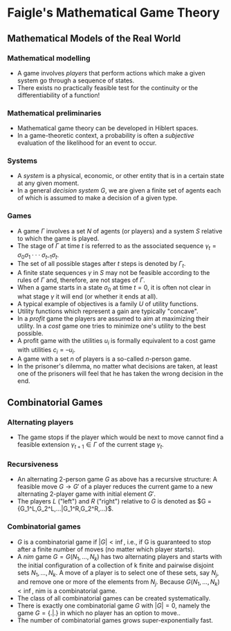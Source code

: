 #  Faigle's Mathematical Game Theory

## Mathematical Models of the Real World

### Mathematical modelling

- A game involves *players* that perform actions which make a given system go through a sequence of states.
- There exists no practically feasible test for the continuity or the differentiability of a function!

### Mathematical preliminaries

-  Mathematical game theory can be developed in Hiblert spaces.
-  In a game-theoretic context, a probability is often a *subjective* evaluation of the likelihood for an event to occur.

### Systems

- A *system* is a physical, economic, or other entity that is in a certain state at any given moment.
- In a general *decision system* $G$, we are given a finite set of agents each of which is assumed to make a decision of a given type.

### Games

- A game $Γ$ involves a set $N$ of agents (or players) and a system $S$ relative to which the game is played.
- The stage of $Γ$ at time $t$ is referred to as the associated sequence $γ_t = σ_0 σ_1 ··· σ_{t–1} σ_t$.
- The set of all possible stages after $t$ steps is denoted by $Γ_t$.
- A finite state sequences $γ$ in $S$ may not be feasible according to the rules of $Γ$ and, therefore, are not stages of $Γ$.
- When a game starts in a state $σ_0$ at time $t = 0$, it is often not clear in what stage $γ$ it will end (or whether it ends at all).
- A typical example of objectives is a family $U$ of utility functions.
- Utility functions which represent a gain are typically "concave".
- In a *profit* game the players are assumed to aim at maximizing their utility. In a *cost* game one tries to minimize one's utility to the best possible.
- A profit game with the utilities $u_i$ is formally equivalent to a cost game with utilities $c_i = –u_i$.
- A game with a set $n$ of players is a so-called $n$-person game.
- In the prisoner's dilemma, no matter what decisions are taken, at least one of the prisoners will feel that he has taken the wrong decision in the end.

## Combinatorial Games

### Alternating players

- The game stops if the player which would be next to move cannot find a feasible extension $γ_{t+1} ∈ Γ$ of the current stage $γ_t$.

### Recursiveness

- An alternating 2-person game $G$ as above has a recursive structure: A feasible move $G → G'$ of a player reduces the current game to a new alternating 2-player game with initial element $G'$.
- The players $L$ ("left") and $R$ ("right") relative to $G$ is denoted as $G = \{G_1^L,G_2^L,...|G_1^R,G_2^R,...}$.

### Combinatorial games

- $G$ is a combinatorial game if $|G| < \inf$, i.e., if G is guaranteed to stop after a finite number of moves (no matter which player starts).
- A *nim* game $G = G(N_1,...,N_k)$ has two alternating players and starts with the initial configuration of a collection of k finite and pairwise disjoint sets $N_1,...,N_k$. A move of a player is to select one of these sets, say $N_j$, and remove one or more of the elements from $N_j$. Because $G(N_1,...,N_k) < \inf$, nim is a combinatorial game.
- The class of all combinatorial games can be created systematically.
- There is exactly one combinatorial game $G$ with $|G| = 0$, namely the game $G = \{.|.\}$ in which no player has an option to move..
- The number of combinatorial games grows super-exponentially fast.
